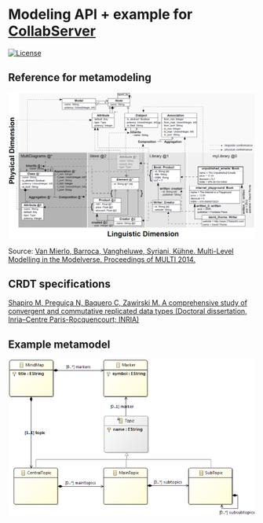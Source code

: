 # Modeling API + example for [CollabServer](https://github.com/collabserver/)

[![License](https://img.shields.io/badge/License-GPL--3.0-blue.svg)](https://www.gnu.org/licenses/gpl-3.0)

## Reference for metamodeling

<img src="https://raw.githubusercontent.com/david-istvan/collabserver-modeling/main/docs/modelverse.PNG?raw=true"/>

Source: [Van Mierlo, Barroca, Vangheluwe, Syriani, Kühne. Multi-Level Modelling in the Modelverse. Proceedings of MULTI 2014.](http://miso.es/multi/2014/proceedings_MULTI.pdf#page=89)


## CRDT specifications

[Shapiro M, Preguiça N, Baquero C, Zawirski M. A comprehensive study of convergent and commutative replicated data types (Doctoral dissertation, Inria–Centre Paris-Rocquencourt; INRIA)](https://hal.inria.fr/file/index/docid/555588/filename/techreport.pdf)

## Example metamodel

<img src="https://raw.githubusercontent.com/david-istvan/collabserver-modeling/main/collabserver-modeling/mindmap/docs/mindmapMM.png?raw=true"/>
